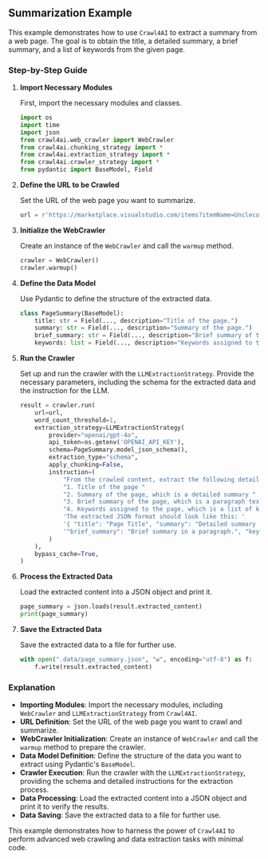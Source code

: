 ## Summarization Example

This example demonstrates how to use `Crawl4AI` to extract a summary from a web page. The goal is to obtain the title, a detailed summary, a brief summary, and a list of keywords from the given page.

### Step-by-Step Guide

1. **Import Necessary Modules**

    First, import the necessary modules and classes.

    ```python
    import os
    import time
    import json
    from crawl4ai.web_crawler import WebCrawler
    from crawl4ai.chunking_strategy import *
    from crawl4ai.extraction_strategy import *
    from crawl4ai.crawler_strategy import *
    from pydantic import BaseModel, Field
    ```

2. **Define the URL to be Crawled**

    Set the URL of the web page you want to summarize.

    ```python
    url = r'https://marketplace.visualstudio.com/items?itemName=Unclecode.groqopilot'
    ```

3. **Initialize the WebCrawler**

    Create an instance of the `WebCrawler` and call the `warmup` method.

    ```python
    crawler = WebCrawler()
    crawler.warmup()
    ```

4. **Define the Data Model**

    Use Pydantic to define the structure of the extracted data.

    ```python
    class PageSummary(BaseModel):
        title: str = Field(..., description="Title of the page.")
        summary: str = Field(..., description="Summary of the page.")
        brief_summary: str = Field(..., description="Brief summary of the page.")
        keywords: list = Field(..., description="Keywords assigned to the page.")
    ```

5. **Run the Crawler**

    Set up and run the crawler with the `LLMExtractionStrategy`. Provide the necessary parameters, including the schema for the extracted data and the instruction for the LLM.

    ```python
    result = crawler.run(
        url=url,
        word_count_threshold=1,
        extraction_strategy=LLMExtractionStrategy(
            provider="openai/gpt-4o", 
            api_token=os.getenv('OPENAI_API_KEY'), 
            schema=PageSummary.model_json_schema(),
            extraction_type="schema",
            apply_chunking=False,
            instruction=(
                "From the crawled content, extract the following details: "
                "1. Title of the page "
                "2. Summary of the page, which is a detailed summary "
                "3. Brief summary of the page, which is a paragraph text "
                "4. Keywords assigned to the page, which is a list of keywords. "
                'The extracted JSON format should look like this: '
                '{ "title": "Page Title", "summary": "Detailed summary of the page.", '
                '"brief_summary": "Brief summary in a paragraph.", "keywords": ["keyword1", "keyword2", "keyword3"] }'
            )
        ),
        bypass_cache=True,
    )
    ```

6. **Process the Extracted Data**

    Load the extracted content into a JSON object and print it.

    ```python
    page_summary = json.loads(result.extracted_content)
    print(page_summary)
    ```

7. **Save the Extracted Data**

    Save the extracted data to a file for further use.

    ```python
    with open(".data/page_summary.json", "w", encoding="utf-8") as f:
        f.write(result.extracted_content)
    ```

### Explanation

- **Importing Modules**: Import the necessary modules, including `WebCrawler` and `LLMExtractionStrategy` from `Crawl4AI`.
- **URL Definition**: Set the URL of the web page you want to crawl and summarize.
- **WebCrawler Initialization**: Create an instance of `WebCrawler` and call the `warmup` method to prepare the crawler.
- **Data Model Definition**: Define the structure of the data you want to extract using Pydantic's `BaseModel`.
- **Crawler Execution**: Run the crawler with the `LLMExtractionStrategy`, providing the schema and detailed instructions for the extraction process.
- **Data Processing**: Load the extracted content into a JSON object and print it to verify the results.
- **Data Saving**: Save the extracted data to a file for further use.

This example demonstrates how to harness the power of `Crawl4AI` to perform advanced web crawling and data extraction tasks with minimal code.
